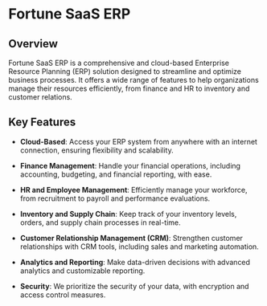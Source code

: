 # Fortune SaaS ERP

<!-- ![Project Logo](link_to_your_logo.png) -->

## Overview

Fortune SaaS ERP is a comprehensive and cloud-based Enterprise Resource Planning (ERP) solution designed to streamline and optimize business processes. It offers a wide range of features to help organizations manage their resources efficiently, from finance and HR to inventory and customer relations.

## Key Features

- **Cloud-Based**: Access your ERP system from anywhere with an internet connection, ensuring flexibility and scalability.

- **Finance Management**: Handle your financial operations, including accounting, budgeting, and financial reporting, with ease.

- **HR and Employee Management**: Efficiently manage your workforce, from recruitment to payroll and performance evaluations.

- **Inventory and Supply Chain**: Keep track of your inventory levels, orders, and supply chain processes in real-time.

- **Customer Relationship Management (CRM)**: Strengthen customer relationships with CRM tools, including sales and marketing automation.

- **Analytics and Reporting**: Make data-driven decisions with advanced analytics and customizable reporting.

- **Security**: We prioritize the security of your data, with encryption and access control measures.
